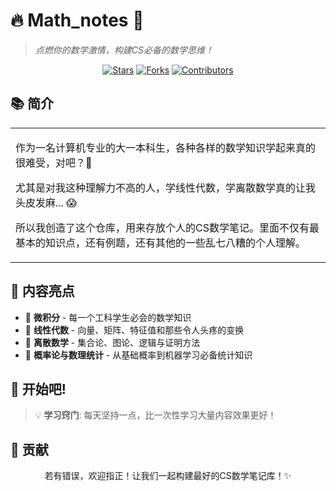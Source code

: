 # 🔥 Math_notes 🧮
> *点燃你的数学激情，构建CS必备的数学思维！*

<div align="center">
  
[![Stars](https://img.shields.io/github/stars/panxiaogong/Math_notes?style=for-the-badge&color=gold)](https://github.com/panxiaogong/Math_notes/stargazers)
[![Forks](https://img.shields.io/github/forks/panxiaogong/Math_notes?style=for-the-badge&color=blue)](https://github.com/panxiaogong/Math_notes/network/members)
[![Contributors](https://img.shields.io/github/contributors/panxiaogong/Math_notes?style=for-the-badge&color=green)](https://github.com/panxiaogong/Math_notes/graphs/contributors)


</div>

## 📚 简介

<table>
  <tr>
    </td>
    <td>
      <p>作为一名计算机专业的大一本科生，各种各样的数学知识学起来真的很难受，对吧？🤯</p>
      <p>尤其是对我这种理解力不高的人，学线性代数，学离散数学真的让我头皮发麻... 😱</p>
      <p>所以我创造了这个仓库，用来存放个人的CS数学笔记。里面不仅有最基本的知识点，还有例题，还有其他的一些乱七八糟的个人理解。</p>
    </td>
  </tr>
</table>

##  🌟 内容亮点

- 🚀 **微积分** - 每一个工科学生必会的数学知识
- 💎 **线性代数** - 向量、矩阵、特征值和那些令人头疼的变换
- 🔮 **离散数学** - 集合论、图论、逻辑与证明方法
- 🧩 **概率论与数理统计** - 从基础概率到机器学习必备统计知识


## 🚀 **开始吧!**

> 💡 **学习窍门**: 每天坚持一点，比一次性学习大量内容效果更好！

## 🤝 贡献

<div align="center">

若有错误，欢迎指正！让我们一起构建最好的CS数学笔记库！✨

</div>

<div align="center">
</div>
